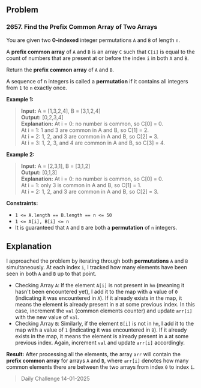 ## Problem

### 2657. Find the Prefix Common Array of Two Arrays

You are given two **0-indexed** integer permutations `A` and `B` of length `n`.

A **prefix common array** of `A` and `B` is an array `C` such that `C[i]` is equal to the count of numbers that are present at or before the index `i` in both `A` and `B`.

Return the **prefix common array** of `A` and `B`.

A sequence of n integers is called a **permutation** if it contains all integers from `1` to `n` exactly once.

**Example 1:**

> **Input:** A = [1,3,2,4], B = [3,1,2,4]\
> **Output:** [0,2,3,4]\
> **Explanation:** At i = 0: no number is common, so C[0] = 0.\
> At i = 1: 1 and 3 are common in A and B, so C[1] = 2.\
> At i = 2: 1, 2, and 3 are common in A and B, so C[2] = 3.\
> At i = 3: 1, 2, 3, and 4 are common in A and B, so C[3] = 4.

**Example 2:**

> **Input:** A = [2,3,1], B = [3,1,2]\
> **Output:** [0,1,3]\
> **Explanation:** At i = 0: no number is common, so C[0] = 0.\
> At i = 1: only 3 is common in A and B, so C[1] = 1.\
> At i = 2: 1, 2, and 3 are common in A and B, so C[2] = 3.
 
**Constraints:**

* `1 <= A.length == B.length == n <= 50`
* `1 <= A[i], B[i] <= n`
* It is guaranteed that `A` and `B` are both a **permutation** of `n` integers.

## Explanation

I approached the problem by iterating through both **permutations** `A` and `B` simultaneously. At each index `i`, I tracked how many elements have been seen in both `A` and `B` up to that point.

- Checking Array `A`:
    If the element `A[i]` is not present in `hm` (meaning it hasn't been encountered yet), I add it to the map with a value of `0` (indicating it was encountered in `A`).
    If it already exists in the map, it means the element is already present in `B` at some previous index. In this case, increment the `val` (common elements counter) and update `arr[i]` with the new value of `val`.
- Checking Array `B`:
    Similarly, if the element `B[i]` is not in `hm`, I add it to the map with a value of `1` (indicating it was encountered in `B`).
    If it already exists in the map, it means the element is already present in `A` at some previous index. Again, increment `val` and update `arr[i]` accordingly.

**Result:**
After processing all the elements, the array `arr` will contain the **prefix common array** for arrays `A` and `B`, where `arr[i]` denotes how many common elements there are between the two arrays from index `0` to index `i`.

> Daily Challenge 14-01-2025
